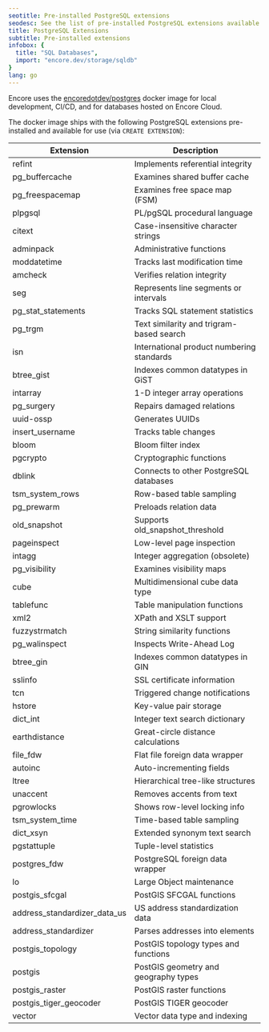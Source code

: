 ```yaml
---
seotitle: Pre-installed PostgreSQL extensions
seodesc: See the list of pre-installed PostgreSQL extensions available when using Encore
title: PostgreSQL Extensions
subtitle: Pre-installed extensions
infobox: {
  title: "SQL Databases",
  import: "encore.dev/storage/sqldb"
}
lang: go
---
```


Encore uses the [encoredotdev/postgres](https://github.com/encoredev/postgres-image) docker image for local development, CI/CD, and for databases hosted on Encore Cloud.

The docker image ships with the following PostgreSQL extensions pre-installed and available for use (via `CREATE EXTENSION`):

| Extension                    | Description                               |
| ---------------------------- | ----------------------------------------- |
| refint                       | Implements referential integrity          |
| pg_buffercache               | Examines shared buffer cache              |
| pg_freespacemap              | Examines free space map (FSM)             |
| plpgsql                      | PL/pgSQL procedural language              |
| citext                       | Case-insensitive character strings        |
| adminpack                    | Administrative functions                  |
| moddatetime                  | Tracks last modification time             |
| amcheck                      | Verifies relation integrity               |
| seg                          | Represents line segments or intervals     |
| pg_stat_statements           | Tracks SQL statement statistics           |
| pg_trgm                      | Text similarity and trigram-based search  |
| isn                          | International product numbering standards |
| btree_gist                   | Indexes common datatypes in GiST          |
| intarray                     | 1-D integer array operations              |
| pg_surgery                   | Repairs damaged relations                 |
| uuid-ossp                    | Generates UUIDs                           |
| insert_username              | Tracks table changes                      |
| bloom                        | Bloom filter index                        |
| pgcrypto                     | Cryptographic functions                   |
| dblink                       | Connects to other PostgreSQL databases    |
| tsm_system_rows              | Row-based table sampling                  |
| pg_prewarm                   | Preloads relation data                    |
| old_snapshot                 | Supports old_snapshot_threshold           |
| pageinspect                  | Low-level page inspection                 |
| intagg                       | Integer aggregation (obsolete)            |
| pg_visibility                | Examines visibility maps                  |
| cube                         | Multidimensional cube data type           |
| tablefunc                    | Table manipulation functions              |
| xml2                         | XPath and XSLT support                    |
| fuzzystrmatch                | String similarity functions               |
| pg_walinspect                | Inspects Write-Ahead Log                  |
| btree_gin                    | Indexes common datatypes in GIN           |
| sslinfo                      | SSL certificate information               |
| tcn                          | Triggered change notifications            |
| hstore                       | Key-value pair storage                    |
| dict_int                     | Integer text search dictionary            |
| earthdistance                | Great-circle distance calculations        |
| file_fdw                     | Flat file foreign data wrapper            |
| autoinc                      | Auto-incrementing fields                  |
| ltree                        | Hierarchical tree-like structures         |
| unaccent                     | Removes accents from text                 |
| pgrowlocks                   | Shows row-level locking info              |
| tsm_system_time              | Time-based table sampling                 |
| dict_xsyn                    | Extended synonym text search              |
| pgstattuple                  | Tuple-level statistics                    |
| postgres_fdw                 | PostgreSQL foreign data wrapper           |
| lo                           | Large Object maintenance                  |
| postgis_sfcgal               | PostGIS SFCGAL functions                  |
| address_standardizer_data_us | US address standardization data           |
| address_standardizer         | Parses addresses into elements            |
| postgis_topology             | PostGIS topology types and functions      |
| postgis                      | PostGIS geometry and geography types      |
| postgis_raster               | PostGIS raster functions                  |
| postgis_tiger_geocoder       | PostGIS TIGER geocoder                    |
| vector                       | Vector data type and indexing             |
